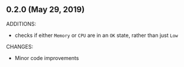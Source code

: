 ## 0.2.0 (May 29, 2019)

ADDITIONS:

-   checks if either `Memory` or `CPU` are in an `OK` state, rather than just `Low`

CHANGES:

-   Minor code improvements
